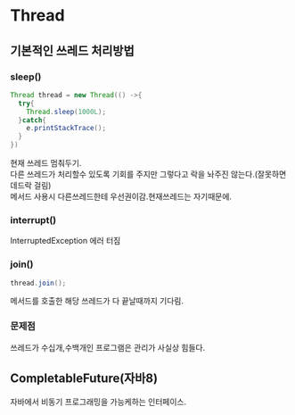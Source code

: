 # Thread
## 기본적인 쓰레드 처리방법
### sleep()
```java
Thread thread = new Thread(() ->{
  try{
    Thread.sleep(1000L);
  }catch{
    e.printStackTrace();
  }
})
```
현재 쓰레드 멈춰두기.  
다른 쓰레드가 처리할수 있도록 기회를 주지만 그렇다고 락을 놔주진 않는다.(잘못하면 데드락 걸림)  
메서드 사용시 다른쓰레드한테 우선권이감.현재쓰레드는 자기때문에.
### interrupt()
InterruptedException 에러 터짐
### join()
```java
thread.join();
```
메서드를 호출한 해당 쓰레드가 다 끝날때까지 기다림.

### 문제점
쓰레드가 수십개,수백개인 프로그램은 관리가 사실상 힘들다.

## CompletableFuture(자바8)
자바에서 비동기 프로그래밍을 가능케하는 인터페이스.